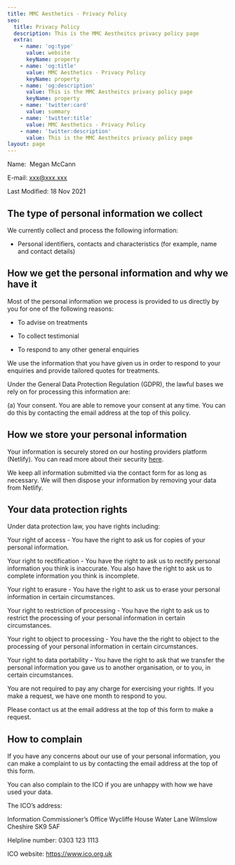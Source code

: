 ```yaml
---
title: MMC Aesthetics - Privacy Policy
seo:
  title: Privacy Policy
  description: This is the MMC Aestheitcs privacy policy page
  extra:
    - name: 'og:type'
      value: website
      keyName: property
    - name: 'og:title'
      value: MMC Aesthetics - Privacy Policy
      keyName: property
    - name: 'og:description'
      value: This is the MMC Aestheitcs privacy policy page
      keyName: property
    - name: 'twitter:card'
      value: summary
    - name: 'twitter:title'
      value: MMC Aesthetics - Privacy Policy
    - name: 'twitter:description'
      value: This is the MMC Aestheitcs privacy policy page
layout: page
---
```

Name:  Megan McCann

E-mail: xxx@xxx.xxx

Last Modified: 18 Nov 2021

## The type of personal information we collect 

We currently collect and process the following information:

*   Personal identifiers, contacts and characteristics (for example, name and contact details)

## How we get the personal information and why we have it

Most of the personal information we process is provided to us directly by you for one of the following reasons:

*   To advise on treatments

*   To collect testimonial

*   To respond to any other general enquiries

We use the information that you have given us in order to respond to your enquiries and provide tailored quotes for treatments.

Under the General Data Protection Regulation (GDPR), the lawful bases we rely on for processing this information are:

(a) Your consent. You are able to remove your consent at any time. You can do this by contacting the email address at the top of this policy.

## How we store your personal information 

Your information is securely stored on our hosting providers platform (Netlify). You can read more about their security [here](https://www.netlify.com/security/). 

We keep all information submitted via the contact form for as long as necessary. We will then dispose your information by removing your data from Netlify.

## Your data protection rights

Under data protection law, you have rights including:

Your right of access - You have the right to ask us for copies of your personal information. 

Your right to rectification - You have the right to ask us to rectify personal information you think is inaccurate. You also have the right to ask us to complete information you think is incomplete. 

Your right to erasure - You have the right to ask us to erase your personal information in certain circumstances. 

Your right to restriction of processing - You have the right to ask us to restrict the processing of your personal information in certain circumstances. 

Your right to object to processing - You have the the right to object to the processing of your personal information in certain circumstances.

Your right to data portability - You have the right to ask that we transfer the personal information you gave us to another organisation, or to you, in certain circumstances.

You are not required to pay any charge for exercising your rights. If you make a request, we have one month to respond to you.

Please contact us at the email address at the top of this form to make a request.

## How to complain

If you have any concerns about our use of your personal information, you can make a complaint to us by contacting the email address at the top of this form.

You can also complain to the ICO if you are unhappy with how we have used your data.

The ICO’s address:            

Information Commissioner’s Office
Wycliffe House
Water Lane
Wilmslow
Cheshire
SK9 5AF

Helpline number: 0303 123 1113

ICO website: <https://www.ico.org.uk>
